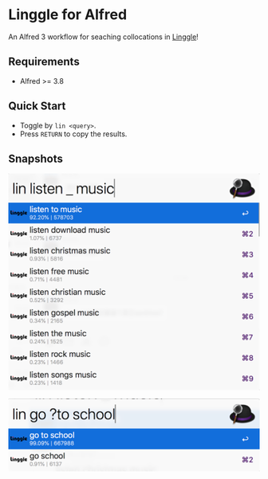 # Linggle for Alfred

An Alfred 3 workflow for seaching collocations in [Linggle](https://linggle.com)!

## Requirements

- Alfred >= 3.8

## Quick Start

- Toggle by `lin <query>`.
- Press `RETURN` to copy the results.

## Snapshots

![](snapshot1.png)

![](snapshot2.png)